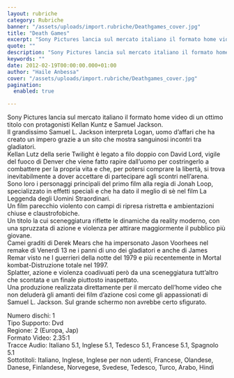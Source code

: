 ```yaml
---
layout: rubriche
category: Rubriche
banner: "/assets/uploads/import.rubriche/Deathgames_cover.jpg"
title: "Death Games"
excerpt: "Sony Pictures lancia sul mercato italiano il formato home video di un ottimo titolo con protagonisti Kellan Kuntz e Samuel Jackson. Il grandissimo Samuel L. Jackson interpreta Logan, uomo d’affari che ha creato un impero grazie a un sito che mostra sanguinosi incontri tra gladiatori. Kellan Lutz della serie Twilight è legato a filo doppio [&hellip"
quote: ""
description: "Sony Pictures lancia sul mercato italiano il formato home video di un ottimo titolo con protagonisti Kellan Kuntz e Samuel Jackson. Il grandissimo Samuel L. Jackson interpreta Logan, uomo d’affari che ha creato un impero grazie a un sito che mostra sanguinosi incontri tra gladiatori. Kellan Lutz della serie Twilight è legato a filo doppio [&hellip"
keywords: ""
date: 2012-02-19T00:00:00.000+01:00
author: "Haile Anbessa"
cover: "/assets/uploads/import.rubriche/Deathgames_cover.jpg"
pagination:
  enabled: true

---
```


Sony Pictures lancia sul mercato italiano il formato home video di un ottimo titolo con protagonisti Kellan Kuntz e Samuel Jackson.  
Il grandissimo Samuel L. Jackson interpreta Logan, uomo d’affari che ha creato un impero grazie a un sito che mostra sanguinosi incontri tra gladiatori.  
Kellan Lutz della serie Twilight è legato a filo doppio con David Lord, vigile del fuoco di Denver che viene fatto rapire dall’uomo per costringerlo a combattere per la propria vita e che, per potersi comprare la libertà, si trova inevitabilmente a dover accettare di partecipare agli scontri nell’arena.  
Sono loro i personaggi principali del primo film alla regia di Jonah Loop, specializzato in effetti speciali e che ha dato il meglio di sè nel film La Leggenda degli Uomini Straordinari.  
Un film parecchio violento con campi di ripresa ristretta e ambientazioni chiuse e claustrofobiche.  
Un titolo la cui sceneggiatura riflette le dinamiche da reality moderno, con una spruzzata di azione e violenza per attirare maggiormente il pubblico più giovane.  
Camei graditi di Derek Mears che ha impersonato Jason Voorhees nel remake di Venerdì 13 ne i panni di uno dei gladiatori e anche di James Remar visto ne I guerrieri della notte del 1979 e più recentemente in Mortal kombat-Distruzione totale nel 1997.  
Splatter, azione e violenza coadivuati però da una sceneggiatura tutt’altro che scontata e un finale piuttosto inaspettato.  
Una produzione realizzata direttamente per il mercato dell’home video che non deluderà gli amanti dei film d’azione così come gli appassionati di Samuel L. Jackson. Sul grande schermo non avrebbe certo sfigurato.

Numero dischi: 1  
Tipo Supporto: Dvd  
Regione: 2 (Europa, Jap)  
Formato Video: 2.35:1  
Tracce Audio: Italiano 5.1, Inglese 5.1, Tedesco 5.1, Francese 5.1, Spagnolo 5.1  
Sottotitoli: Italiano, Inglese, Inglese per non udenti, Francese, Olandese, Danese, Finlandese, Norvegese, Svedese, Tedesco, Turco, Arabo, Hindi